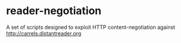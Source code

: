 # reader-negotiation
A set of scripts designed to exploit HTTP content-negotiation against http://carrels.distantreader.org
